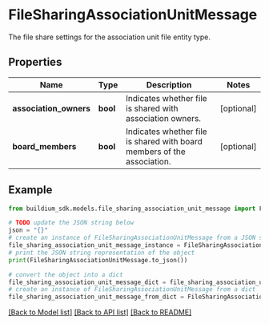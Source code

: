 # FileSharingAssociationUnitMessage

The file share settings for the association unit file entity type.

## Properties

Name | Type | Description | Notes
------------ | ------------- | ------------- | -------------
**association_owners** | **bool** | Indicates whether file is shared with association owners. | [optional] 
**board_members** | **bool** | Indicates whether file is shared with board members of the association. | [optional] 

## Example

```python
from buildium_sdk.models.file_sharing_association_unit_message import FileSharingAssociationUnitMessage

# TODO update the JSON string below
json = "{}"
# create an instance of FileSharingAssociationUnitMessage from a JSON string
file_sharing_association_unit_message_instance = FileSharingAssociationUnitMessage.from_json(json)
# print the JSON string representation of the object
print(FileSharingAssociationUnitMessage.to_json())

# convert the object into a dict
file_sharing_association_unit_message_dict = file_sharing_association_unit_message_instance.to_dict()
# create an instance of FileSharingAssociationUnitMessage from a dict
file_sharing_association_unit_message_from_dict = FileSharingAssociationUnitMessage.from_dict(file_sharing_association_unit_message_dict)
```
[[Back to Model list]](../README.md#documentation-for-models) [[Back to API list]](../README.md#documentation-for-api-endpoints) [[Back to README]](../README.md)


